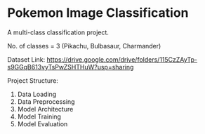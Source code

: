 # Pokemon Image Classification

A multi-class classification project.

No. of classes = 3 (Pikachu, Bulbasaur, Charmander)

Dataset Link: https://drive.google.com/drive/folders/115CzZAyTp-s9GGqB613vyTsPwZSHTHuW?usp=sharing

Project Structure:
1. Data Loading
2. Data Preprocessing
3. Model Architecture
4. Model Training
5. Model Evaluation
